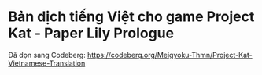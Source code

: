 # Bản dịch tiếng Việt cho game Project Kat - Paper Lily Prologue
Đã dọn sang Codeberg: https://codeberg.org/Meigyoku-Thmn/Project-Kat-Vietnamese-Translation
